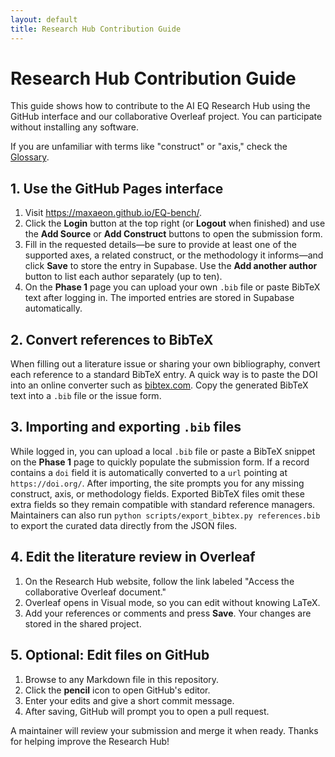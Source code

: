 ```yaml
---
layout: default
title: Research Hub Contribution Guide
---
```


# Research Hub Contribution Guide

This guide shows how to contribute to the AI EQ Research Hub using the GitHub interface and our collaborative Overleaf project. You can participate without installing any software.

If you are unfamiliar with terms like "construct" or "axis," check the [Glossary](glossary.md).

## 1. Use the GitHub Pages interface

1. Visit <https://maxaeon.github.io/EQ-bench/>.
2. Click the **Login** button at the top right (or **Logout** when finished) and use the **Add Source** or **Add Construct** buttons to open the submission form.
3. Fill in the requested details—be sure to provide at least one of the supported axes, a related construct, or the methodology it informs—and click **Save** to store the entry in Supabase. Use the **Add another author** button to list each author separately (up to ten).
4. On the **Phase&nbsp;1** page you can upload your own `.bib` file or paste BibTeX text after logging in. The imported entries are stored in Supabase automatically.

## 2. Convert references to BibTeX

When filling out a literature issue or sharing your own bibliography, convert each reference to a standard BibTeX entry. A quick way is to paste the DOI into an online converter such as [bibtex.com](https://www.bibtex.com/c/doi-to-bibtex-converter/). Copy the generated BibTeX text into a `.bib` file or the issue form.

## 3. Importing and exporting `.bib` files

While logged in, you can upload a local `.bib` file or paste a BibTeX snippet on the **Phase&nbsp;1** page to quickly populate the submission form. If a record contains a `doi` field it is automatically converted to a `url` pointing at `https://doi.org/`. After importing, the site prompts you for any missing construct, axis, or methodology fields. Exported BibTeX files omit these extra fields so they remain compatible with standard reference managers. Maintainers can also run `python scripts/export_bibtex.py references.bib` to export the curated data directly from the JSON files.

## 4. Edit the literature review in Overleaf

1. On the Research Hub website, follow the link labeled "Access the collaborative Overleaf document."
2. Overleaf opens in Visual mode, so you can edit without knowing LaTeX.
3. Add your references or comments and press **Save**. Your changes are stored in the shared project.

## 5. Optional: Edit files on GitHub

1. Browse to any Markdown file in this repository.
2. Click the **pencil** icon to open GitHub's editor.
3. Enter your edits and give a short commit message.
4. After saving, GitHub will prompt you to open a pull request.

A maintainer will review your submission and merge it when ready. Thanks for helping improve the Research Hub!
